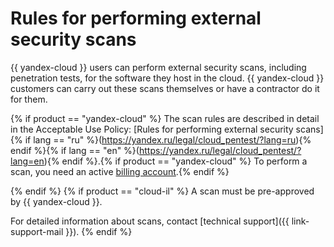 # Rules for performing external security scans

{{ yandex-cloud }} users can perform external security scans, including penetration tests, for the software they host in the cloud. {{ yandex-cloud }} customers can carry out these scans themselves or have a contractor do it for them.

{% if product == "yandex-cloud" %}
The scan rules are described in detail in the Acceptable Use Policy: [Rules for performing external security scans]{% if lang == "ru" %}(https://yandex.ru/legal/cloud_pentest/?lang=ru){% endif %}{% if lang == "en" %}(https://yandex.ru/legal/cloud_pentest/?lang=en){% endif %}.{% if product == "yandex-cloud" %} To perform a scan, you need an active [billing account](../../billing/concepts/billing-account.md).{% endif %}

{% endif %}
{% if product == "cloud-il" %}
A scan must be pre-approved by {{ yandex-cloud }}.

For detailed information about scans, contact [technical support]({{ link-support-mail }}).
{% endif %}
